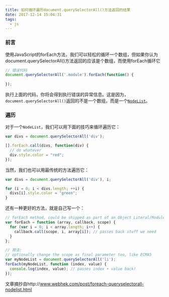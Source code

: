```yaml
---
title: 如何循环遍历document.querySelectorAll()方法返回的结果
date: 2017-12-14 15:04:31
tags: 
  - js
---
```


### 前言
使用JavaScript的forEach方法，我们可以轻松的循环一个数组，但如果你认为document.querySelectorAll()方法返回的应该是个数组，而使用forEach循环它
```js
// 错误代码
document.querySelectorAll('.module').forEach(function() {
  
});
```
执行上面的代码，你将会得到执行错误的异常信息。这是因为，`document.querySelectorAll()`返回的不是一个数组，而是一个[`NodeList`](https://developer.mozilla.org/zh-CN/docs/Web/API/NodeList)。

### 遍历
对于一个`NodeList`，我们可以用下面的技巧来循环遍历它：
```js
var divs = document.querySelectorAll('div');

[].forEach.call(divs, function(div) {
  // do whatever
  div.style.color = "red";
});
```
当然，我们也可以用最传统的方法遍历它：
```js
var divs = document.querySelectorAll('div'), i;

for (i = 0; i < divs.length; ++i) {
  divs[i].style.color = "green";
}
```
还有一种更好的方法，就是自己写一个：
```js
// forEach method, could be shipped as part of an Object Literal/Module
var forEach = function (array, callback, scope) {
  for (var i = 0; i < array.length; i++) {
    callback.call(scope, i, array[i]); // passes back stuff we need
  }
};

// 用法:
// optionally change the scope as final parameter too, like ECMA5
var myNodeList = document.querySelectorAll('li');
forEach(myNodeList, function (index, value) {
  console.log(index, value); // passes index + value back!
});
```
文章摘抄自http://www.webhek.com/post/foreach-queryselectorall-nodelist.html